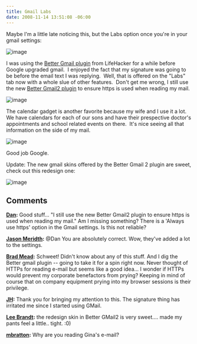 ```yaml
---
title: Gmail Labs
date: 2008-11-14 13:51:08 -06:00
---
```


Maybe I'm a little late noticing this, but the Labs option once you're in your gmail settings:

![image](jasonmeridth/files/2011/03/image_thumb.png)

I was using the [Better Gmail plugin](http://lifehacker.com/software/gmail/lifehacker-code-better-gmail-firefox-extension-251923.php) from LifeHacker for a while before Google upgraded gmail.  I enjoyed the fact that my signature was going to be before the email text I was replying.  Well, that is offered on the "Labs" tab now with a whole slue of other features.  Don't get me wrong, I still use the new [Better Gmail2 plugin](http://lifehacker.com/software/exclusive-lifehacker-download/better-gmail-2-firefox-extension-for-new-gmail-320618.php) to ensure https is used when reading my mail.

![image](jasonmeridth/files/2011/03/image_thumb_1.png)

The calendar gadget is another favorite because my wife and I use it a lot.  We have calendars for each of our sons and have their prespective doctor's appointments and school related events on there.  It's nice seeing all that information on the side of my mail.

![image](jasonmeridth/files/2011/03/image_thumb_2.png)

Good job Google.

Update: The new gmail skins offered by the Better Gmail 2 plugin are sweet, check out this redesign one:

![image](jasonmeridth/files/2011/03/image_thumb_4.png)

## Comments

**[Dan](#299 "2008-11-14 14:48:19"):** Good stuff... "I still use the new Better Gmail2 plugin to ensure https is used when reading my mail." Am I missing something? There is a 'Always use https' option in the Gmail settings. Is this not reliable?

**[Jason Meridth](#300 "2008-11-14 15:00:08"):** @Dan You are absolutely correct. Wow, they've added a lot to the settings.

**[Brad Mead](#301 "2008-11-14 19:12:35"):** Schweet! Didn't know about any of this stuff. And I dig the Better gmail plugin -- going to take it for a spin right now. Never thought of HTTPs for reading e-mail but seems like a good idea... I wonder if HTTPs would prevent my corporate benefactors from prying? Keeping in mind of course that on company equipment prying into my browser sessions is their privilege.

**[JH](#302 "2008-11-16 20:40:06"):** Thank you for bringing my attention to this. The signature thing has irritated me since I started using GMail.

**[Lee Brandt](#303 "2008-11-17 04:31:05"):** the redesign skin in Better GMail2 is very sweet.... made my pants feel a little.. tight. :0)

**[mbratton](#304 "2008-11-17 22:17:49"):** Why are you reading Gina's e-mail?

